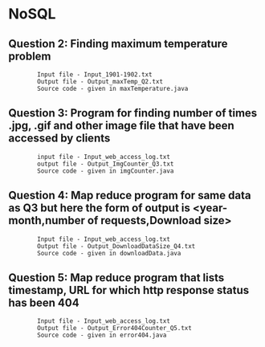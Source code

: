 # NoSQL
## Question 2: Finding maximum temperature problem
            Input file - Input_1901-1902.txt
            Output file - Output_maxTemp_Q2.txt
            Source code - given in maxTemperature.java   

## Question 3: Program for finding number of times .jpg, .gif and other image file that have been accessed by clients
            input file - Input_web_access_log.txt
            output file - Output_ImgCounter_Q3.txt 
            Source code - given in imgCounter.java
            
## Question 4: Map reduce program for same data as Q3 but here the form of output is <year-month,number of requests,Download size>
            Input file - Input_web_access_log.txt
            Output file - Output_DownloadDataSize_Q4.txt 
            Source code - given in downloadData.java       

## Question 5: Map reduce program that lists timestamp, URL for which http response status has been 404 
            Input file - Input_web_access_log.txt 
            Output file - Output_Error404Counter_Q5.txt
            Source code - given in error404.java
